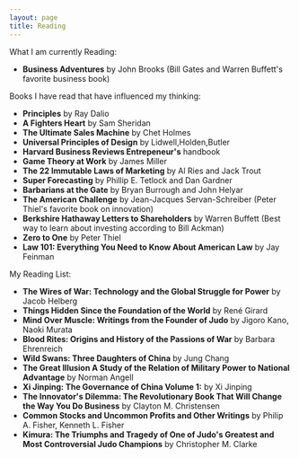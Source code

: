 ```yaml
---
layout: page
title: Reading
---
```


What I am currently Reading: 
* **Business Adventures** by John Brooks (Bill Gates and Warren Buffett's favorite business book)

Books I have read that have influenced my thinking:

* **Principles** by Ray Dalio
* **A Fighters Heart** by Sam Sheridan
* **The Ultimate Sales Machine** by Chet Holmes
* **Universal Principles of Design** by Lidwell,Holden,Butler
* **Harvard Business Reviews Entrepeneur's** handbook 
* **Game Theory at Work** by James Miller
* **The 22 Immutable Laws of Marketing** by Al Ries and Jack Trout 
* **Super Forecasting** by Phillip E. Tetlock and Dan Gardner 
* **Barbarians at the Gate** by Bryan Burrough and John Helyar 
* **The American Challenge** by Jean-Jacques Servan-Schreiber (Peter Thiel's favorite book on innovation)
* **Berkshire Hathaway Letters to Shareholders** by Warren Buffett (Best way to learn about investing according to Bill Ackman)
* **Zero to One** by Peter Thiel
* **Law 101: Everything You Need to Know About American Law** by Jay Feinman

My Reading List:

* **The Wires of War: Technology and the Global Struggle for Power** by Jacob Helberg
* **Things Hidden Since the Foundation of the World** by René Girard
* **Mind Over Muscle: Writings from the Founder of Judo** by Jigoro Kano, Naoki Murata
* **Blood Rites: Origins and History of the Passions of War** by Barbara Ehrenreich
* **Wild Swans: Three Daughters of China** by Jung Chang
* **The Great Illusion A Study of the Relation of Military Power to National Advantage** by Norman Angell 
* **Xi Jinping: The Governance of China Volume 1:** by Xi Jinping 
* **The Innovator's Dilemma: The Revolutionary Book That Will Change the Way You Do Business** by Clayton M. Christensen 
* **Common Stocks and Uncommon Profits and Other Writings** by Philip A. Fisher, Kenneth L. Fisher
* **Kimura: The Triumphs and Tragedy of One of Judo's Greatest and Most Controversial Judo Champions** by Christopher M. Clarke 

